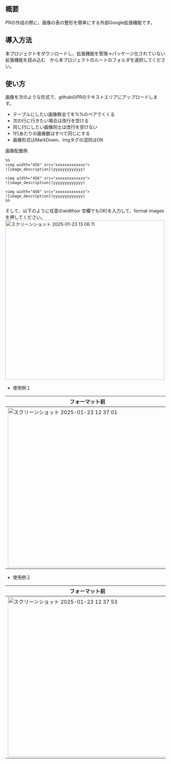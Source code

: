 ## 概要
PRの作成の際に、画像の表の整形を簡単にする外部Google拡張機能です。

## 導入方法
本プロジェクトをダウンロードし、拡張機能を管理->パッケージ化されていない拡張機能を読み込む　から本プロジェクトのルートのフォルダを選択してください。

## 使い方
画像を次のような形式で、githubのPRのテキストエリアにアップロードします。

- テーブルにしたい画像群全てを%%のペアでくくる
- 次の行に行きたい場合は改行を空ける
- 同じ行にしたい画像同士は改行を空けない
- 1行あたりの画像数はすべて同じにする
- 画像形式はMarkDown、imgタグの混同はOK

画像配置例
```
%%
<img width="456" src="xxxxxxxxxxxxx">
![image_description](yyyyyyyyyyyyy)

<img width="456" src="xxxxxxxxxxxxx">
![image_description](yyyyyyyyyyyyy)

<img width="456" src="xxxxxxxxxxxxx">
![image_description](yyyyyyyyyyyyy)
%%
```

そして、以下のように任意のwidth(or 空欄でもOK)を入力して、format imagesを押してください。
<img width="500" alt="スクリーンショット 2025-01-23 13 06 11" src="https://github.com/user-attachments/assets/0c22c0f3-ce3d-4fd9-b485-150ce8bbd4f4" />

- 使用例１

|フォーマット前|フォーマット後|
|-|-|
|<img width="500" alt="スクリーンショット 2025-01-23 12 37 01" src="https://github.com/user-attachments/assets/a65ddeee-b19b-4b83-9949-71b504e69742" />|<img width="500" alt="スクリーンショット 2025-01-23 12 38 05" src="https://github.com/user-attachments/assets/4d4d1e9e-cf0d-4256-9731-e8add83ce9aa" />|

- 使用例２

|フォーマット前|フォーマット後|
|-|-|
|<img width="500" alt="スクリーンショット 2025-01-23 12 37 53" src="https://github.com/user-attachments/assets/bd1c8a27-25b9-4e60-b20a-2d96f95cca02" />|<img width="500" alt="スクリーンショット 2025-01-23 12 37 39" src="https://github.com/user-attachments/assets/01fcf4be-2322-4278-87da-6357a003f0eb" />|

